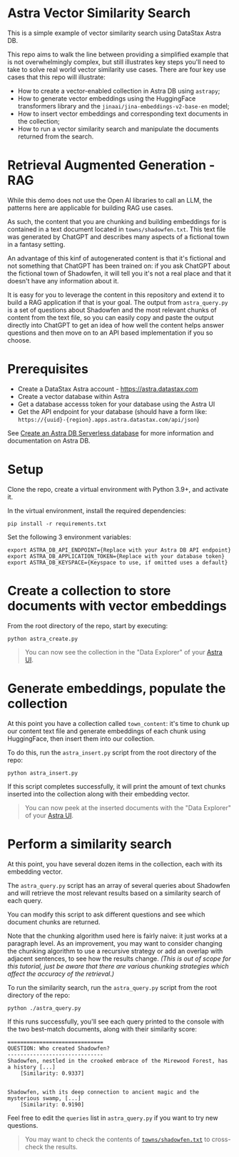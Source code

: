 # Astra Vector Similarity Search

This is a simple example of vector similarity search using DataStax Astra DB.

This repo aims to walk the line between providing a simplified example that is not overwhelmingly complex, but still illustrates key steps you'll need to take to solve real world vector similarity use cases. There are four key use cases that this repo will illustrate:

- How to create a vector-enabled collection in Astra DB using `astrapy`;
- How to generate vector embeddings using the HuggingFace transformers library and the `jinaai/jina-embeddings-v2-base-en` model;
- How to insert vector embeddings and corresponding text documents in the collection;
- How to run a vector similarity search and manipulate the documents returned from the search.

# Retrieval Augmented Generation - RAG

While this demo does not use the Open AI libraries to call an LLM, the patterns here are applicable for building RAG use cases.

As such, the content that you are chunking and building embeddings for is contained in a text document located in `towns/shadowfen.txt`. This text file was generated by ChatGPT and describes many aspects of a fictional town in a fantasy setting.

An advantage of this kinf of autogenerated content is that it's fictional and not something that ChatGPT has been trained on: if you ask ChatGPT about the fictional town of Shadowfen, it will tell you it's not a real place and that it doesn't have any information about it.

It is easy for you to leverage the content in this repository and extend it to build a RAG application if that is your goal. The output from `astra_query.py` is a set of questions about Shadowfen and the most relevant chunks of content from the text file, so you can easily copy and paste the output directly into ChatGPT to get an idea of how well the content helps answer questions and then move on to an API based implementation if you so choose.

# Prerequisites

- Create a DataStax Astra account - https://astra.datastax.com
- Create a vector database within Astra
- Get a database accesss token for your database using the Astra UI
- Get the API endpoint for your database (should have a form like: `https://{uuid}-{region}.apps.astra.datastax.com/api/json`)

See [Create an Astra DB Serverless database](https://docs.datastax.com/en/astra-db-serverless/databases/create-database.html) for more information and documentation on Astra DB.

# Setup

Clone the repo, create a virtual environment with Python 3.9+, and activate it.

In the virtual environment, install the required dependencies:

```
pip install -r requirements.txt
```

Set the following 3 environment variables:

```
export ASTRA_DB_API_ENDPOINT={Replace with your Astra DB API endpoint}
export ASTRA_DB_APPLICATION_TOKEN={Replace with your database token}
export ASTRA_DB_KEYSPACE={Keyspace to use, if omitted uses a default}
```

# Create a collection to store documents with vector embeddings

From the root directory of the repo, start by executing:

```
python astra_create.py
```

> You can now see the collection in the "Data Explorer" of your [Astra UI](https://astra.datastax.com/).

# Generate embeddings, populate the collection

At this point you have a collection called `town_content`: it's time to chunk up our content text file and generate embeddings of each chunk using HuggingFace, then insert them into our collection.

To do this, run the `astra_insert.py` script from the root directory of the repo:

```
python astra_insert.py
```

If this script completes successfully, it will print the amount of text chunks inserted into the collection along with their embedding vector.

> You can now peek at the inserted documents with the "Data Explorer" of your [Astra UI](https://astra.datastax.com/).

# Perform a similarity search

At this point, you have several dozen items in the collection, each with its embedding vector.

The `astra_query.py` script has an array of several queries about Shadowfen and will retrieve the most relevant results based on a similarity search of each query.

You can modify this script to ask different questions and see which document chunks are returned.

Note that the chunking algorithm used here is fairly naive: it just works at a paragraph level. As an improvement, you may want to consider changing the chunking algorithm to use a recursive strategy or add an overlap with adjacent sentences, to see how the results change. _(This is out of scope for this tutorial, just be aware that there are various chunking strategies which affect the accuracy of the retrieval.)_

To run the similarity search, run the `astra_query.py` script from the root directory of the repo:

```
python ./astra_query.py
```

If this runs successfully, you'll see each query printed to the console with the two best-match documents, along with their similarity score:

```
==============================
QUESTION: Who created Shadowfen?
------------------------------
Shadowfen, nestled in the crooked embrace of the Mirewood Forest, has a history [...]
    [Similarity: 0.9337]


Shadowfen, with its deep connection to ancient magic and the mysterious swamp, [...]
    [Similarity: 0.9190]

```

Feel free to edit the `queries` list in `astra_query.py` if you want to try new questions.

> You may want to check the contents of [`towns/shadowfen.txt`](towns/shadowfen.txt) to cross-check the results.
